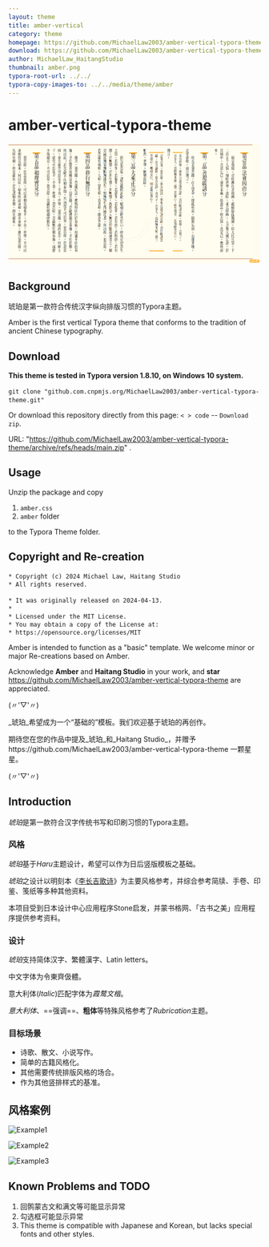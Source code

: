 ```yaml
---
layout: theme
title: amber-vertical
category: theme
homepage: https://github.com/MichaelLaw2003/amber-vertical-typora-theme/tree/main
download: https://github.com/MichaelLaw2003/amber-vertical-typora-theme/archive/refs/heads/main.zip
author: MichaelLaw_HaitangStudio
thumbnail: amber.png
typora-root-url: ../../
typora-copy-images-to: ../../media/theme/amber
---
```


# amber-vertical-typora-theme

![heading](../../media/theme/amber/heading.png)

## Background

琥珀是第一款符合传统汉字纵向排版习惯的Typora主题。 

Amber is the first vertical Typora theme that conforms to the tradition of ancient Chinese typography.

## Download 
**This theme is tested in Typora version 1.8.10, on Windows 10 system.**

``` git clone "github.com.cnpmjs.org/MichaelLaw2003/amber-vertical-typora-theme.git" ```

Or download this repository directly from this page: `< > code` -- `Download zip`.

URL: "https://github.com/MichaelLaw2003/amber-vertical-typora-theme/archive/refs/heads/main.zip" .

## Usage
Unzip the package and copy 
1. `amber.css`
2. `amber` folder

to the Typora Theme folder.

## Copyright and Re-creation
```
* Copyright (c) 2024 Michael Law, Haitang Studio  
* All rights reserved.

* It was originally released on 2024-04-13.  
*  
* Licensed under the MIT License.
* You may obtain a copy of the License at:  
* https://opensource.org/licenses/MIT
```
  
Amber is intended to function as a "basic" template. We welcome minor or major Re-creations based on Amber.

Acknowledge **Amber** and **Haitang Studio** in your work, and **star** https://github.com/MichaelLaw2003/amber-vertical-typora-theme are appreciated.

(〃'▽'〃)

_琥珀_希望成为一个“基础的”模板。我们欢迎基于琥珀的再创作。

期待您在您的作品中提及_琥珀_和_Haitang Studio_，并赠予https://github.com/MichaelLaw2003/amber-vertical-typora-theme 一颗星星。

(〃'▽'〃)

## Introduction

*琥珀*是第一款符合汉字传统书写和印刷习惯的Typora主题。

### 风格

*琥珀*基于*Haru*主题设计，希望可以作为日后竖版模板之基础。

*琥珀*之设计以明刻本《[李长吉歌诗](https://old.shuge.org/ebook/li-changji-ge-shi/)》为主要风格参考，并综合参考简牍、手卷、印鉴、笺纸等多种其他资料。

本项目受到日本设计中心应用程序Stone启发，并蒙书格网、「古书之美」应用程序提供参考资料。

### 设计

*琥珀*支持简体汉字、繁體漢字、Latin letters。

中文字体为令東齊伋體。

意大利体(*Italic*)匹配字体为*霞鹜文楷*。

*意大利体*、==强调==、**粗体**等特殊风格参考了*Rubrication*主题。

### 目标场景

- 诗歌、散文、小说写作。
- 简单的古籍风格化。
- 其他需要传统排版风格的场合。
- 作为其他竖排样式的基准。

## 风格案例

![Example1](../../media/theme/amber/Example1.png)

![Example2](../../media/theme/amber/Example2.png)

![Example3](../../media/theme/amber/Example3.png)

## Known Problems and TODO
1. 回鹘蒙古文和满文等可能显示异常
2. 勾选框可能显示异常
3. This theme is compatible with Japanese and Korean, but lacks special fonts and other styles.
